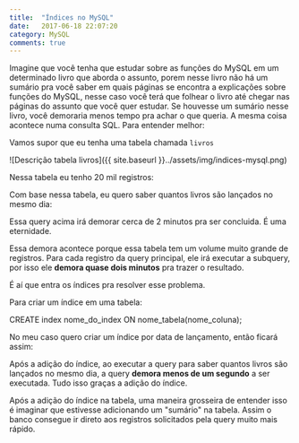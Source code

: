 ```yaml
---
title:  "Índices no MySQL"
date:   2017-06-18 22:07:20
category: MySQL
comments: true
---
```



Imagine que você tenha que estudar sobre as funções do MySQL em um determinado livro que aborda o assunto, porem nesse livro não há um sumário pra você saber em quais páginas se encontra a explicações sobre funções do MySQL, nesse caso você terá que folhear o livro até chegar nas páginas do assunto que você quer estudar. Se houvesse um sumário nesse livro, você demoraria menos tempo pra achar o que queria. A mesma coisa acontece numa consulta SQL. Para entender melhor: 

Vamos supor que eu tenha uma tabela chamada <span class="code">`livros`</span>

![Descrição tabela livros]({{ site.baseurl }}../assets/img/indices-mysql.png)

Nessa tabela eu tenho 20 mil registros:


<script src="https://gist.github.com/LeandroLS/32cfb80a2df3619eb0b6aeab9f35ff73.js"></script>

Com base nessa tabela, eu quero saber quantos livros são lançados no mesmo dia:

<script src="https://gist.github.com/LeandroLS/b906cc03e04df309ce9bc252a540e460.js"></script>

Essa query acima irá demorar cerca de 2 minutos pra ser concluida. É uma eternidade. 

Essa demora acontece porque essa tabela tem um volume muito grande de registros. Para cada registro da query principal, ele irá executar a subquery, por isso ele __demora quase dois minutos__ pra trazer o resultado.

É aí que entra os <span class="code">índices</span> pra resolver esse problema.

Para criar um índice em uma tabela:

<span class="code">
	CREATE index nome_do_index ON nome_tabela(nome_coluna);
</span>

No meu caso quero criar um índice por data de lançamento, então ficará assim:

<script src="https://gist.github.com/LeandroLS/6ebdbe84ccf21521932686871c0c4c82.js"></script>

Após a adição do índice, ao executar a query para saber quantos livros são lançados no mesmo dia, a query __demora menos de um segundo__ a ser executada. Tudo isso graças a adição do índice.

Após a adição do índice na tabela, uma maneira grosseira de entender isso é imaginar que estivesse adicionando um "sumário" na tabela. Assim o banco consegue ir direto aos registros solicitados pela query muito mais rápido. 



